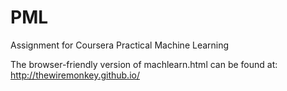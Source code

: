 # PML
Assignment for Coursera Practical Machine Learning

The browser-friendly version of machlearn.html can be found at: 
http://thewiremonkey.github.io/

